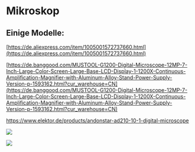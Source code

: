 # Mikroskop

## Einige Modelle:

[https://de.aliexpress.com/item/1005001572737660.html](https://de.aliexpress.com/item/1005001572737660.html)

[https://de.banggood.com/MUSTOOL-G1200-Digital-Microscope-12MP-7-Inch-Large-Color-Screen-Large-Base-LCD-Display-1-1200X-Continuous-Amplification-Magnifier-with-Aluminum-Alloy-Stand-Power-Supply-Version-p-1593162.html?cur_warehouse=CN](https://de.banggood.com/MUSTOOL-G1200-Digital-Microscope-12MP-7-Inch-Large-Color-Screen-Large-Base-LCD-Display-1-1200X-Continuous-Amplification-Magnifier-with-Aluminum-Alloy-Stand-Power-Supply-Version-p-1593162.html?cur_warehouse=CN)

<https://www.elektor.de/products/andonstar-ad210-10-1-digital-microscope>

![](https://user-images.githubusercontent.com/69573151/203067979-50713f8e-764a-4031-b285-c018fdd45324.jpg)

![](https://user-images.githubusercontent.com/69573151/203069130-7608de95-40f9-48e1-9da6-c607b48d1923.jpg)
